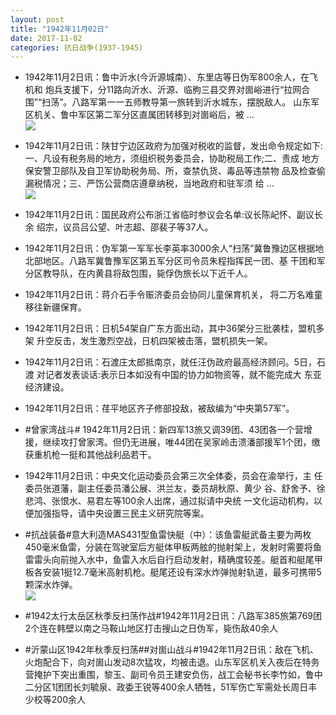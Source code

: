 ```yaml
---
layout: post
title: "1942年11月02日"
date: 2017-11-02
categories: 抗日战争(1937-1945)
---
```


<meta name="referrer" content="no-referrer" />

- 1942年11月2日讯：鲁中沂水(今沂源城南）、东里店等日伪军800余人，在飞机和 炮兵支援下，分11路向沂水、沂源、临朐三县交界对崮峪进行“拉网合 围”“扫荡”。八路军第一一五师教导第一旅转到沂水城东，摆脱敌人。 山东军区机关、鲁中军区第二军分区直属团转移到对崮峪后，被 ... <br/><img src="https://wx2.sinaimg.cn/large/aca367d8ly1fl437g3rtoj20c80bx0sv.jpg" />

- 1942年11月2日讯：陕甘宁边区政府为加强对税收的监督，发出命令规定如下:一、凡设有税务局的地方，须组织税务委员会，协助税局工作;二、责成 地方保安警卫部队及自卫军协助税务局、所，查禁仇货、毒品等违禁物 品及检查偷漏税情况；三、严饬公营商店遵章纳税，当地政府和驻军须 给 ... <br/><img src="https://wx1.sinaimg.cn/large/aca367d8ly1fl41h41kvqj20c80ayq31.jpg" />

- 1942年11月2日讯：国民政府公布浙江省临时参议会名单:议长陈屺怀、副议长余 绍宗，议员吕公望、叶志超、邵裴子等37人。 

- 1942年11月2日讯：伪军第一军军长李英率3000余人“扫荡”冀鲁豫边区根据地 北部地区。八路军冀鲁豫军区第五军分区司令员朱程指挥民一团、基 干团和军分区教导队，在内黄县将敌包围，毙俘伪旅长以下近千人。 

- 1942年11月2日讯：蒋介石手令赈济委员会协同儿童保育机关， 将二万名难童移往新疆保育。 

- 1942年11月2日讯：日机54架自广东方面出动，其中36架分三批袭桂，盟机多架 升空反击，发生激烈空战，日机四架被击落，盟机损失一架。 

- 1942年11月2日讯：石渡庄太郎抵南京，就任汪伪政府最高经济顾问。5日，石渡 对记者发表谈话:表示日本如没有中国的协力如物资等，就不能完成大 东亚经济建设。 

- 1942年11月2日讯：荏平地区齐子修部投敌，被敌编为“中央第57军”。 

- #曾家湾战斗# 1942年11月2日讯：新四军13旅又调39团、43团各一个营增援，继续攻打曾家湾。但仍无进展，唯44团在吴家岭击溃潘部援军1个团，缴获重机枪一挺和其他战利品若干。 

- 1942年11月2日讯：中央文化运动委员会第三次全体委，员会在渝举行，主 任委员张道藩，副主任委员潘公展、洪兰友，委员胡秋原、黄少 谷、舒舍予、徐悲鸿、张恨水、易君左等100余人出席，通过拟请中央统 一文化运动机构，以便加强指导，请中央设置三民主义研究院等案。 

- #抗战装备#意大利造MAS431型鱼雷快艇（中）：该鱼雷艇武备主要为两枚450毫米鱼雷，分装在驾驶室后方艇体甲板两舷的抛射架上，发射时需要将鱼雷雷头向前抛入水中，鱼雷入水后自行启动发射，精确度较差。艇首和艇尾甲板各安装1挺12.7毫米高射机枪。艇尾还设有深水炸弹抛射轨道，最多可携带5颗深水炸弹。 <br/><img src="https://wx4.sinaimg.cn/large/aca367d8ly1fl3iehzr2oj20cs0hk76o.jpg" />

- #1942太行太岳区秋季反扫荡作战#1942年11月2日讯：八路军385旅第769团2个连在韩壁以南之马鞍山地区打击搜山之日伪军，毙伤敌40余人 

- #沂蒙山区1942年秋季反扫荡##对崮山战斗#1942年11月2日讯：敌在飞机、火炮配合下，向对崮山发动8次猛攻，均被击退。山东军区机关入夜后在特务营掩护下突出重围，黎玉、副司令员王建安负伤，战工会秘书长李竹如，鲁中二分区1团团长刘毓泉、政委王锐等400余人牺牲，51军伤亡军需处长周日丰少校等200余人 

